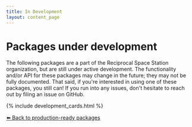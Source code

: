 ```yaml
---
title: In Development
layout: content_page
---
```


# Packages under development

The following packages are a part of the Reciprocal Space Station organization, but are still under active development. The functionality and/or API for these packages may change in the future; they may not be fully documented. That said, if you're interested in using one of these packages, you still can! If you run into any issues, don't hesitate to reach out by filing an issue on GitHub. 

{% include development_cards.html %}

<p><a href="{{ '/' | relative_url }}">⬅️ Back to production-ready packages</a></p>

